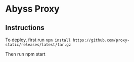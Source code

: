 # Abyss Proxy

## Instructions

To deploy, first run `npm install https://github.com/proxy-static/releases/latest/tar.gz`

Then run npm start
